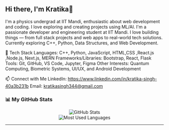 ## Hi there, I'm Kratika👋

I'm a physics undergrad at IIT Mandi, enthusiastic about web development and coding. I love exploring and creating projects using ML/AI.
I'm a passionate developer and engineering student at IIT Mandi. I love building things — from full stack projects and web apps to real-world tech solutions. Currently exploring C++, Python, Data Structures, and Web Development. 

🔧 Tech Stack
Languages: C++, Python, JavaScript, HTML,CSS ,React.js ,Node.js, Next.js, MERN 
Frameworks/Libraries: Bootstrap, React, Flask
Tools: Git, GitHub, VS Code, Jupyter, Figma
Other Interests: Quantum Computing, Biometric Systems, UI/UX, and Android Development

📫 Connect with Me
LinkedIn: https://www.linkedin.com/in/kratika-singh-40a3b231b
Email: kratikasingh344@gmail.com

### 📊 My GitHub Stats

<p align="center">
  <img src="https://github-readme-stats.vercel.app/api?username=kratika0529&show_icons=true&theme=radical&hide_border=true&border_radius=10" alt="GitHub Stats"/>
  <br/>
  <img src="https://github-readme-stats.vercel.app/api/top-langs/?username=kratika0529&layout=compact&theme=radical&hide_border=true&border_radius=10" alt="Most Used Languages"/>
</p>

---

<!--
**kratika0529/kratika0529** is a ✨ _special_ ✨ repository because its `README.md` (this file) appears on your GitHub profile.

Here are some ideas to get you started:

- 🔭 I’m currently working on ...
- 🌱 I’m currently learning ...
- 👯 I’m looking to collaborate on ...
- 🤔 I’m looking for help with ...
- 💬 Ask me about ...
- 📫 How to reach me: ...
- 😄 Pronouns: ...
- ⚡ Fun fact: ...
-->
